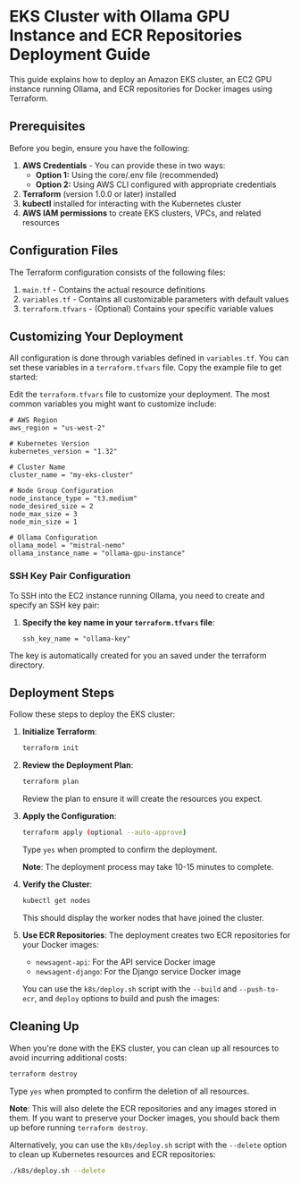 # EKS Cluster with Ollama GPU Instance and ECR Repositories Deployment Guide

This guide explains how to deploy an Amazon EKS cluster, an EC2 GPU instance running Ollama, and ECR repositories for Docker images using Terraform.

## Prerequisites

Before you begin, ensure you have the following:

1. **AWS Credentials** - You can provide these in two ways:
   - **Option 1:** Using the core/.env file (recommended)
   - **Option 2:** Using AWS CLI configured with appropriate credentials
2. **Terraform** (version 1.0.0 or later) installed
3. **kubectl** installed for interacting with the Kubernetes cluster
4. **AWS IAM permissions** to create EKS clusters, VPCs, and related resources

## Configuration Files

The Terraform configuration consists of the following files:

1. `main.tf` - Contains the actual resource definitions
2. `variables.tf` - Contains all customizable parameters with default values
3. `terraform.tfvars` - (Optional) Contains your specific variable values

## Customizing Your Deployment

All configuration is done through variables defined in `variables.tf`. You can set these variables in a `terraform.tfvars` file. Copy the example file to get started:

Edit the `terraform.tfvars` file to customize your deployment. The most common variables you might want to customize include:

```hcl
# AWS Region
aws_region = "us-west-2"

# Kubernetes Version
kubernetes_version = "1.32"

# Cluster Name
cluster_name = "my-eks-cluster"

# Node Group Configuration
node_instance_type = "t3.medium"
node_desired_size = 2
node_max_size = 3
node_min_size = 1

# Ollama Configuration
ollama_model = "mistral-nemo"
ollama_instance_name = "ollama-gpu-instance"
```

### SSH Key Pair Configuration

To SSH into the EC2 instance running Ollama, you need to create and specify an SSH key pair:

1. **Specify the key name in your `terraform.tfvars` file**:
   ```hcl
   ssh_key_name = "ollama-key"
   ```

The key is automatically created for you an saved under the terraform directory.

## Deployment Steps

Follow these steps to deploy the EKS cluster:

1. **Initialize Terraform**:
   ```bash   
   terraform init
   ```

2. **Review the Deployment Plan**:
   ```bash
   terraform plan
   ```
   Review the plan to ensure it will create the resources you expect.

3. **Apply the Configuration**:
   ```bash
   terraform apply (optional --auto-approve)
   ```
   Type `yes` when prompted to confirm the deployment.

   **Note**: The deployment process may take 10-15 minutes to complete.

4. **Verify the Cluster**:
   ```bash
   kubectl get nodes
   ```
   This should display the worker nodes that have joined the cluster.

5. **Use ECR Repositories**:
   The deployment creates two ECR repositories for your Docker images:
   - `newsagent-api`: For the API service Docker image
   - `newsagent-django`: For the Django service Docker image
   
   You can use the `k8s/deploy.sh` script with the `--build` and `--push-to-ecr`, and `deploy` options to build and push the images:

## Cleaning Up

When you're done with the EKS cluster, you can clean up all resources to avoid incurring additional costs:

```bash
terraform destroy
```

Type `yes` when prompted to confirm the deletion of all resources.

**Note**: This will also delete the ECR repositories and any images stored in them. If you want to preserve your Docker images, you should back them up before running `terraform destroy`.

Alternatively, you can use the `k8s/deploy.sh` script with the `--delete` option to clean up Kubernetes resources and ECR repositories:
```bash
./k8s/deploy.sh --delete
```
